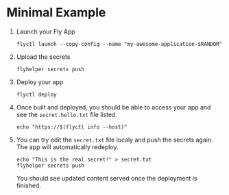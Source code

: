 # Minimal Example


1. Launch your Fly App

    ```
    flyctl launch --copy-config --name "my-awesome-application-$RANDOM"
    ```

1. Upload the secrets

    ```
    flyhelper secrets push
    ```

1. Deploy your app

    ```
    flyctl deploy
    ```

1. Once built and deployed, you should be able to access your app and see the `secret.hello.txt` file listed.

    ```
    echo "https://$(flyctl info --host)"
    ```

1. You can try edit the `secret.txt` file localy and push the secrets again. The app will automatically redeploy.

   ```
   echo "This is the real secret!" > secret.txt
   flyhelper secrets push
   ```

   You should see updated content served once the deployment is finished.

